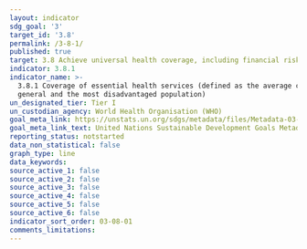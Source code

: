 ```yaml
---
layout: indicator
sdg_goal: '3'
target_id: '3.8'
permalink: /3-8-1/
published: true
target: 3.8 Achieve universal health coverage, including financial risk protection, access to quality essential health-care services and access to safe, effective, quality and affordable essential medicines and vaccines for all
indicator: 3.8.1
indicator_name: >-
  3.8.1 Coverage of essential health services (defined as the average coverage of essential services based on tracer interventions that include reproductive, maternal, newborn and child health, infectious diseases, non-communicable diseases and service capacity and access, among the
  general and the most disadvantaged population)
un_designated_tier: Tier I
un_custodian_agency: World Health Organisation (WHO)
goal_meta_link: https://unstats.un.org/sdgs/metadata/files/Metadata-03-08-01.pdf
goal_meta_link_text: United Nations Sustainable Development Goals Metadata (PDF 4.0 MB)
reporting_status: notstarted
data_non_statistical: false
graph_type: line
data_keywords:  
source_active_1: false
source_active_2: false
source_active_3: false
source_active_4: false
source_active_5: false
source_active_6: false
indicator_sort_order: 03-08-01
comments_limitations: 
---
```

